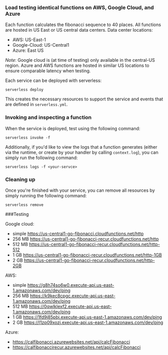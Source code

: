 ### Load testing identical functions on AWS, Google Cloud, and Azure

Each function calculates the fibonacci sequence to 40 places. All functions are hosted in US East or US central data centers. Data center locations:

* AWS: US-East-1
* Google-Cloud: US-Central1 
* Azure: East US

*Note*: Google cloud is (at time of testing) only available in the central-US region. Azure and AWS functions are hosted in similar US locations to ensure comparable latency when testing.   

Each service can be deployed with serverless: 

```shell
serverless deploy
```

This creates the necessary resources to support the service and events that are defined in `serverless.yml`.

### Invoking and inspecting a function

When the service is deployed, test using the following command:

```shell
serverless invoke -f 
```

Additionally, if you'd like to view the logs that a function generates (either via the runtime, or create by your handler by calling `context.log`), you can simply run the following command:

```shell
serverless logs -f <your-servce>
```

### Cleaning up

Once you're finished with your service, you can remove all resources by simply running the following command:

```shell
serverless remove
```

###Testing

Google cloud: 
* simple https://us-central1-go-fibonacci.cloudfunctions.net/http
* 256 MB https://us-central1-go-fibonacci-recur.cloudfunctions.net/http
* 512 MB https://us-central1-go-fibonacci-recur.cloudfunctions.net/http-512
* 1 GB https://us-central1-go-fibonacci-recur.cloudfunctions.net/http-1GB
* 2 GB https://us-central1-go-fibonacci-recur.cloudfunctions.net/http-2GB

AWS: 
* simple https://g8h74so6w0.execute-api.us-east-1.amazonaws.com/dev/ping
* 256 MB https://k9kec8cpgc.execute-api.us-east-1.amazonaws.com/dev/ping
* 512 MB https://0qwlklexf2.execute-api.us-east-1.amazonaws.com/dev/ping
* 1 GB https://1fd9j85pbj.execute-api.us-east-1.amazonaws.com/dev/ping
* 2 GB https://l1zp09xozj.execute-api.us-east-1.amazonaws.com/dev/ping

Azure: 
* https://calfibonacci.azurewebsites.net/api/calcFibonacci
* https://calfibonaccirecur.azurewebsites.net/api/calcFibonacci
